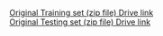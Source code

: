[Original Training set (zip file) Drive link](https://drive.google.com/file/d/1wDlfRT-F4E8_9wAzwcS6IXMYaGIAjdSd/view?usp=sharing)<br/>
[Original Testing set (zip file) Drive link](https://drive.google.com/file/d/1PD9kAIXSBQyPuyHRB10CiChvPdpkuZ7V/view?usp=sharing)
